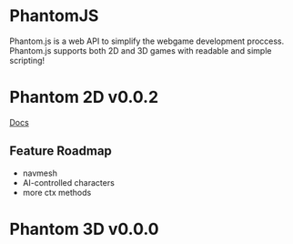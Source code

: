 # PhantomJS
Phantom.js is a web API to simplify the webgame development proccess.
Phantom.js supports both 2D and 3D games with readable and simple scripting!

# Phantom 2D v0.0.2
[Docs](https://docs.google.com/document/d/1928QiduJZWzF_hCdbAx2s4jWh1d92vtkKphrdU-Qttk/edit?usp=sharing)

## Feature Roadmap
- navmesh
- AI-controlled characters
- more ctx methods

# Phantom 3D v0.0.0
